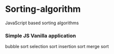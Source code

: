 # Sorting-algorithm
JavaScript based sorting algorithms

### Simple JS Vanilla application
bubble sort
selection sort
insertion sort
merge sort 
